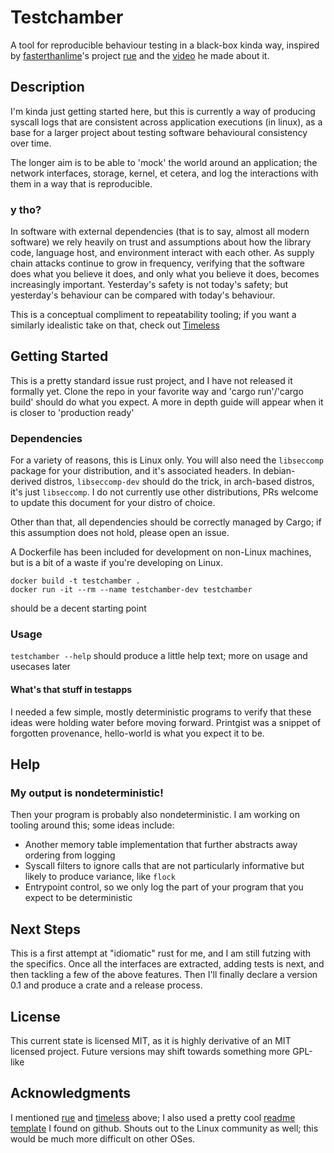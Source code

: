 # Testchamber

A tool for reproducible behaviour testing in a black-box kinda way,
inspired by [fasterthanlime][1]'s project [rue][2] and the [video][3]
he made about it.

## Description

I'm kinda just getting started here, but this is currently a way of producing
syscall logs that are consistent across application executions (in linux),
as a base for a larger project about testing software behavioural consistency
over time.

The longer aim is to be able to 'mock' the world around an application; the
network interfaces, storage, kernel, et cetera, and log the interactions with
them in a way that is reproducible.

### y tho?

In software with external dependencies (that is to say, almost all modern
software) we rely heavily on trust and assumptions about how the library code,
language host, and environment interact with each other. As supply chain
attacks continue to grow in frequency, verifying that the software does what
you believe it does, and only what you believe it does, becomes increasingly
important. Yesterday's safety is not today's safety; but yesterday's
behaviour can be compared with today's behaviour.

This is a conceptual compliment to repeatability tooling; if you want a
similarly idealistic take on that, check out [Timeless][4]

## Getting Started

This is a pretty standard issue rust project, and I have not released it
formally yet. Clone the repo in your favorite way and 'cargo run'/'cargo build'
should do what you expect. A more in depth guide will appear when it is closer
to 'production ready'

### Dependencies

For a variety of reasons, this is Linux only. You will also need the `libseccomp`
package for your distribution, and it's associated headers. In debian-derived
distros, `libseccomp-dev` should do the trick, in arch-based distros, it's just
`libseccomp`. I do not currently use other distributions, PRs welcome to update
this document for your distro of choice.

Other than that, all dependencies should be correctly managed by Cargo; if this
assumption does not hold, please open an issue.

A Dockerfile has been included for development on non-Linux machines, but is
a bit of a waste if you're developing on Linux.

    docker build -t testchamber .
    docker run -it --rm --name testchamber-dev testchamber

should be a decent starting point

### Usage

`testchamber --help` should produce a little help text; more on usage and
usecases later

#### What's that stuff in testapps

I needed a few simple, mostly deterministic programs to verify that these
ideas were holding water before moving forward. Printgist was a snippet
of forgotten provenance, hello-world is what you expect it to be.

## Help

### My output is nondeterministic!
Then your program is probably also nondeterministic. I am working on tooling
around this; some ideas include:

- Another memory table implementation that further abstracts away ordering
  from logging
- Syscall filters to ignore calls that are not particularly informative but
  likely to produce variance, like `flock`
- Entrypoint control, so we only log the part of your program that you expect
  to be deterministic

## Next Steps

This is a first attempt at "idiomatic" rust for me, and I am still futzing
with the specifics. Once all the interfaces are extracted, adding tests
is next, and then tackling a few of the above features. Then I'll finally
declare a version 0.1 and produce a crate and a release process.

## License

This current state is licensed MIT, as it is highly derivative of an MIT
licensed project. Future versions may shift towards something more GPL-like

## Acknowledgments

I mentioned [rue][1] and [timeless][4] above; I also used a pretty cool
[readme template][5] I found on github. Shouts out to the Linux community
as well; this would be much more difficult on other OSes.

[1]: https://fasterthanli.me
[2]: https://github.com/fasterthanlime/rue/blob/main/src/main.rs
[3]: https://www.youtube.com/watch?v=engduNoI6DE
[4]: https://github.com/polydawn/timeless
[5]: https://gist.githubusercontent.com/DomPizzie/7a5ff55ffa9081f2de27c315f5018afc/raw/d59043abbb123089ad6602aba571121b71d91d7f/README-Template.md
